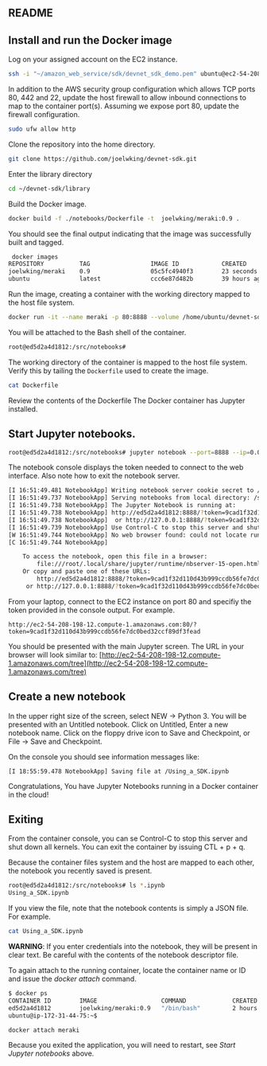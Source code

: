 README
------

## Install and run the Docker image

Log on your assigned account on the EC2 instance.

```bash
ssh -i "~/amazon_web_service/sdk/devnet_sdk_demo.pem" ubuntu@ec2-54-208-198-12.compute-1.amazonaws.com
```

In addition to the AWS security group configuration which allows TCP ports 80, 442 and 22, update the host firewall to allow inbound connections to map to the container port(s). Assuming we expose port 80, update the firewall configuration.

```bash
sudo ufw allow http
```
Clone the repository into the home directory.
```bash
git clone https://github.com/joelwking/devnet-sdk.git
```
Enter the library directory
```bash
cd ~/devnet-sdk/library
```

Build the Docker image.
```bash
docker build -f ./notebooks/Dockerfile -t  joelwking/meraki:0.9 .

```
You should see the final output indicating that the image was successfully built and tagged.
```bash
 docker images
REPOSITORY          TAG                 IMAGE ID            CREATED             SIZE
joelwking/meraki    0.9                 05c5fc4940f3        23 seconds ago      576MB
ubuntu              latest              ccc6e87d482b        39 hours ago        64.2MB
```

Run the image, creating a container with the working directory mapped to the host file system.
```bash
docker run -it --name meraki -p 80:8888 --volume /home/ubuntu/devnet-sdk/library/notebooks:/src/notebooks joelwking/meraki:0.9
```

You will be attached to the Bash shell of the container.
```bash
root@ed5d2a4d1812:/src/notebooks#
```
The working directory of the container is mapped to the host file system. Verify this by tailing the `Dockerfile` used to create the image.
```bash
cat Dockerfile
```
Review the contents of the Dockerfile The Docker container has Jupyter installed. 

## Start Jupyter notebooks.

```bash
root@ed5d2a4d1812:/src/notebooks# jupyter notebook --port=8888 --ip=0.0.0.0 --allow-root
```
The notebook console displays the token needed to connect to the web interface. Also note how to exit the notebook server.
```bash
[I 16:51:49.481 NotebookApp] Writing notebook server cookie secret to /root/.local/share/jupyter/runtime/notebook_cookie_secret
[I 16:51:49.737 NotebookApp] Serving notebooks from local directory: /src/notebooks
[I 16:51:49.738 NotebookApp] The Jupyter Notebook is running at:
[I 16:51:49.738 NotebookApp] http://ed5d2a4d1812:8888/?token=9cad1f32d110d43b999ccdb56fe7dc0bed32ccf89df3fead
[I 16:51:49.738 NotebookApp]  or http://127.0.0.1:8888/?token=9cad1f32d110d43b999ccdb56fe7dc0bed32ccf89df3fead
[I 16:51:49.739 NotebookApp] Use Control-C to stop this server and shut down all kernels (twice to skip confirmation).
[W 16:51:49.744 NotebookApp] No web browser found: could not locate runnable browser.
[C 16:51:49.744 NotebookApp]

    To access the notebook, open this file in a browser:
        file:///root/.local/share/jupyter/runtime/nbserver-15-open.html
    Or copy and paste one of these URLs:
        http://ed5d2a4d1812:8888/?token=9cad1f32d110d43b999ccdb56fe7dc0bed32ccf89df3fead
     or http://127.0.0.1:8888/?token=9cad1f32d110d43b999ccdb56fe7dc0bed32ccf89df3fead

```
From your laptop, connect to the EC2 instance on port 80 and specifiy the token provided in the console output. For example.
```
http://ec2-54-208-198-12.compute-1.amazonaws.com:80/?token=9cad1f32d110d43b999ccdb56fe7dc0bed32ccf89df3fead
```
You should be presented with the main Jupyter screen. The URL in your browser will look similar to: [http://ec2-54-208-198-12.compute-1.amazonaws.com/tree](http://ec2-54-208-198-12.compute-1.amazonaws.com/tree)

## Create a new notebook
In the upper right size of the screen, select NEW -> Python 3. You will be presented with an Untitled notebook. Click on Untitled, Enter a new notebook name. Click on the floppy drive icon to Save and Checkpoint, or File -> Save and Checkpoint.

On the console you should see information messages like:
```
[I 18:55:59.478 NotebookApp] Saving file at /Using_a_SDK.ipynb
```
Congratulations, You have Jupyter Notebooks running in a Docker container in the cloud!

## Exiting 
From the container console, you can se Control-C to stop this server and shut down all kernels. You can exit the container by issuing CTL + p + q.

Because the container files system and the host are mapped to each other, the notebook you recently saved is present.

```bash
root@ed5d2a4d1812:/src/notebooks# ls *.ipynb
Using_a_SDK.ipynb
```
If you view the file, note that the notebook contents is simply a JSON file. For example.

```bash
cat Using_a_SDK.ipynb
```
**WARNING**: If you enter credentials into the notebook, they will be present in clear text. Be careful with the contents of the notebook descriptor file.

To again attach to the running container, locate the container name or ID and issue the *docker attach* command.

```bash
$ docker ps
CONTAINER ID        IMAGE                  COMMAND             CREATED             STATUS              PORTS                  NAMES
ed5d2a4d1812        joelwking/meraki:0.9   "/bin/bash"         2 hours ago         Up 2 hours          0.0.0.0:80->8888/tcp   meraki
ubuntu@ip-172-31-44-75:~$
```

```bash
docker attach meraki
```
Because you exited the application, you will need to restart, see *Start Jupyter notebooks* above.